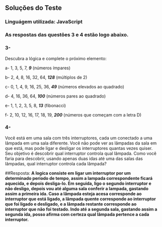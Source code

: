 ## Soluções do Teste

### Linguágem utilizada: JavaScript

### As respostas das questões 3 e 4 estão logo abaixo.

### 3- 
Descubra a lógica e complete o próximo elemento:

a- 1, 3, 5, 7, _**9**_ (números ímpares)

b- 2, 4, 8, 16, 32, 64, _**128**_ (múltiplos de 2)

c- 0, 1, 4, 9, 16, 25, 36, _**49**_ (números elevados ao quadrado)

d- 4, 16, 36, 64, _**100**_ (números pares ao quadrado)

e- 1, 1, 2, 3, 5, 8, _**13**_ (fibonacci)

f- 2, 10, 12, 16, 17, 18, 19, _**200**_ (números que começam com a letra D)

### 4- 
Você está em uma sala com três interruptores, cada um conectado a uma lâmpada em uma sala diferente. Você não pode ver as lâmpadas da sala em que está, mas pode ligar e desligar os interruptores quantas vezes quiser. Seu objetivo é descobrir qual interruptor controla qual lâmpada. Como você faria para descobrir, usando apenas duas idas até uma das salas das lâmpadas, qual interruptor controla cada lâmpada?

##Resposta: 
**A logíca consiste em ligar um interruptor por um determinado período de tempo, assim a lampada correspondente ficará aquecida, e depois desliga-lo.
Em seguida, ligo o segundo interruptor e não desligo, depois vou até alguma sala conferir a lampada, gastando assim a primeira ida.
Caso a lâmpada esteja acesa corresponde ao interruptor que está ligado, a lâmpada quente corresponde ao interruptor que foi ligado e desligado, e a lâmpada restante corresponde ao interruptor que não foi testado. Indo até a segunda sala, gastando assim a segunda ida, posso afirma com certeza qual lâmpada pertence a cada interruptor.**
